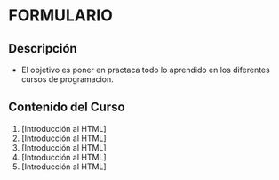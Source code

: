 # FORMULARIO

## Descripción
* El objetivo es poner en practaca todo lo aprendido en los diferentes cursos de programacion. 

## Contenido del Curso
1. [Introducción al HTML]
2. [Introducción al HTML]
3. [Introducción al HTML]
4. [Introducción al HTML]
5. [Introducción al HTML]
